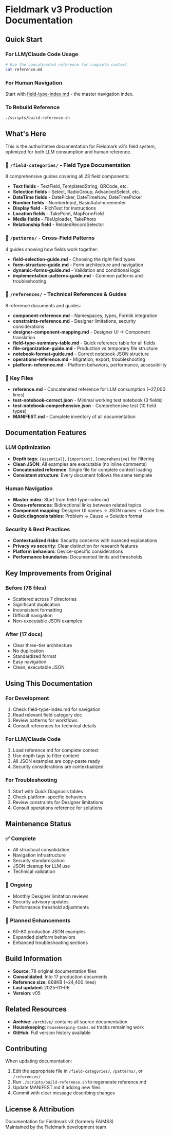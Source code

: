 # Fieldmark v3 Production Documentation

## Quick Start

### For LLM/Claude Code Usage
```bash
# Use the concatenated reference for complete context
cat reference.md
```

### For Human Navigation
Start with [field-type-index.md](references/field-type-index.md) - the master navigation index.

### To Rebuild Reference
```bash
./scripts/build-reference.sh
```

## What's Here

This is the authoritative documentation for Fieldmark v3's field system, optimized for both LLM consumption and human reference.

### 📁 `/field-categories/` - Field Type Documentation
8 comprehensive guides covering all 23 field components:
- **Text fields** - TextField, TemplatedString, QRCode, etc.
- **Selection fields** - Select, RadioGroup, AdvancedSelect, etc.
- **DateTime fields** - DatePicker, DateTimeNow, DateTimePicker
- **Number fields** - NumberInput, BasicAutoIncrementer
- **Display field** - RichText for instructions
- **Location fields** - TakePoint, MapFormField
- **Media fields** - FileUploader, TakePhoto
- **Relationship field** - RelatedRecordSelector

### 📁 `/patterns/` - Cross-Field Patterns
4 guides showing how fields work together:
- **field-selection-guide.md** - Choosing the right field types
- **form-structure-guide.md** - Form architecture and navigation
- **dynamic-forms-guide.md** - Validation and conditional logic
- **implementation-patterns-guide.md** - Common patterns and troubleshooting

### 📁 `/references/` - Technical References & Guides
8 reference documents and guides:
- **component-reference.md** - Namespaces, types, Formik integration
- **constraints-reference.md** - Designer limitations, security considerations
- **designer-component-mapping.md** - Designer UI → Component translation
- **field-type-summary-table.md** - Quick reference table for all fields
- **file-organization-guide.md** - Production vs temporary file structure
- **notebook-format-guide.md** - Correct notebook JSON structure
- **operations-reference.md** - Migration, export, troubleshooting
- **platform-reference.md** - Platform behaviors, performance, accessibility

### 📄 Key Files  
- **reference.md** - Concatenated reference for LLM consumption (~27,000 lines)
- **test-notebook-correct.json** - Minimal working test notebook (3 fields)
- **test-notebook-comprehensive.json** - Comprehensive test (10 field types)
- **MANIFEST.md** - Complete inventory of all documentation

## Documentation Features

### LLM Optimization
- **Depth tags**: `{essential}`, `{important}`, `{comprehensive}` for filtering
- **Clean JSON**: All examples are executable (no inline comments)
- **Concatenated reference**: Single file for complete context loading
- **Consistent structure**: Every document follows the same template

### Human Navigation
- **Master index**: Start from field-type-index.md
- **Cross-references**: Bidirectional links between related topics
- **Component mapping**: Designer UI names → JSON names → Code files
- **Quick diagnosis tables**: Problem → Cause → Solution format

### Security & Best Practices
- **Contextualized risks**: Security concerns with nuanced explanations
- **Privacy vs security**: Clear distinction for research features
- **Platform behaviors**: Device-specific considerations
- **Performance boundaries**: Documented limits and thresholds

## Key Improvements from Original

### Before (78 files)
- Scattered across 7 directories
- Significant duplication
- Inconsistent formatting
- Difficult navigation
- Non-executable JSON examples

### After (17 docs)
- Clear three-tier architecture
- No duplication
- Standardized format
- Easy navigation
- Clean, executable JSON

## Using This Documentation

### For Development
1. Check field-type-index.md for navigation
2. Read relevant field category doc
3. Review patterns for workflows
4. Consult references for technical details

### For LLM/Claude Code
1. Load reference.md for complete context
2. Use depth tags to filter content
3. All JSON examples are copy-paste ready
4. Security considerations are contextualized

### For Troubleshooting
1. Start with Quick Diagnosis tables
2. Check platform-specific behaviors
3. Review constraints for Designer limitations
4. Consult operations reference for solutions

## Maintenance Status

### ✅ Complete
- All structural consolidation
- Navigation infrastructure
- Security standardization
- JSON cleanup for LLM use
- Technical validation

### 🔄 Ongoing
- Monthly Designer limitation reviews
- Security advisory updates
- Performance threshold adjustments

### 📝 Planned Enhancements
- 60-80 production JSON examples
- Expanded platform behaviors
- Enhanced troubleshooting sections

## Build Information

- **Source**: 78 original documentation files
- **Consolidated**: Into 17 production documents
- **Reference size**: 868KB (~24,400 lines)
- **Last updated**: 2025-01-06
- **Version**: v05

## Related Resources

- **Archive**: `/archive/` contains all source documentation
- **Housekeeping**: `housekeeping-tasks.md` tracks remaining work
- **GitHub**: Full version history available

## Contributing

When updating documentation:
1. Edit the appropriate file in `/field-categories/`, `/patterns/`, or `/references/`
2. Run `./scripts/build-reference.sh` to regenerate reference.md
3. Update MANIFEST.md if adding new files
4. Commit with clear message describing changes

## License & Attribution

Documentation for Fieldmark v3 (formerly FAIMS3)  
Maintained by the Fieldmark development team